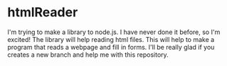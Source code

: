 # htmlReader

I'm trying to make a library to node.js.  I have never done it before, so I'm excited!  The library will help reading html files.  This will help to make a program that reads a webpage and fill in forms.  I'll be really glad if you creates a new branch and help me with this repository.
